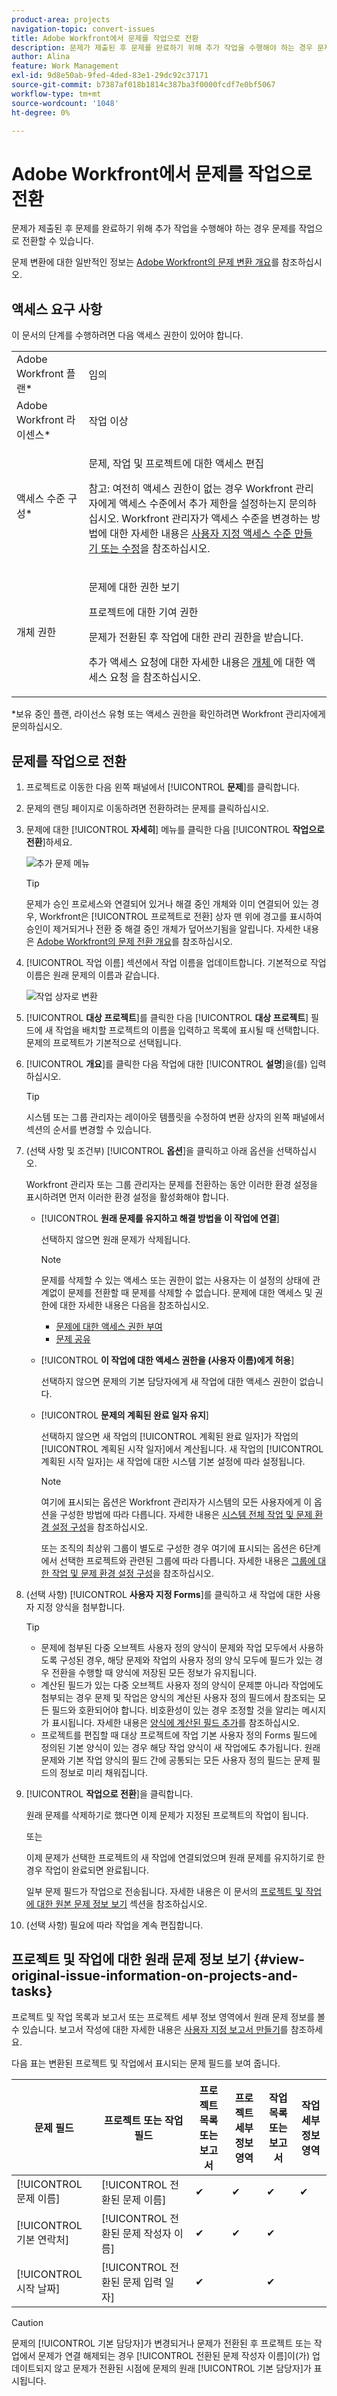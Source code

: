 ```yaml
---
product-area: projects
navigation-topic: convert-issues
title: Adobe Workfront에서 문제를 작업으로 전환
description: 문제가 제출된 후 문제를 완료하기 위해 추가 작업을 수행해야 하는 경우 문제를 작업으로 전환할 수 있습니다.
author: Alina
feature: Work Management
exl-id: 9d8e50ab-9fed-4ded-83e1-29dc92c37171
source-git-commit: b7387af018b1814c387ba3f0000fcdf7e0bf5067
workflow-type: tm+mt
source-wordcount: '1048'
ht-degree: 0%

---
```


# Adobe Workfront에서 문제를 작업으로 전환

문제가 제출된 후 문제를 완료하기 위해 추가 작업을 수행해야 하는 경우 문제를 작업으로 전환할 수 있습니다.

문제 변환에 대한 일반적인 정보는 [Adobe Workfront의 문제 변환 개요](../../../manage-work/issues/convert-issues/convert-issues.md)를 참조하십시오.

## 액세스 요구 사항

이 문서의 단계를 수행하려면 다음 액세스 권한이 있어야 합니다.

<table style="table-layout:auto"> 
 <col> 
 <col> 
 <tbody> 
  <tr> 
   <td role="rowheader">Adobe Workfront 플랜*</td> 
   <td> <p>임의</p> </td> 
  </tr> 
  <tr> 
   <td role="rowheader">Adobe Workfront 라이센스*</td> 
   <td> <p>작업 이상</p> </td> 
  </tr> 
  <tr> 
   <td role="rowheader">액세스 수준 구성*</td> 
   <td> <p>문제, 작업 및 프로젝트에 대한 액세스 편집</p> <p>참고: 여전히 액세스 권한이 없는 경우 Workfront 관리자에게 액세스 수준에서 추가 제한을 설정하는지 문의하십시오. Workfront 관리자가 액세스 수준을 변경하는 방법에 대한 자세한 내용은 <a href="../../../administration-and-setup/add-users/configure-and-grant-access/create-modify-access-levels.md" class="MCXref xref">사용자 지정 액세스 수준 만들기 또는 수정</a>을 참조하십시오.</p> </td> 
  </tr> 
  <tr> 
   <td role="rowheader">개체 권한</td> 
   <td> <p>문제에 대한 권한 보기</p> <p>프로젝트에 대한 기여 권한</p> <p>문제가 전환된 후 작업에 대한 관리 권한을 받습니다.</p> <p>추가 액세스 요청에 대한 자세한 내용은 <a href="../../../workfront-basics/grant-and-request-access-to-objects/request-access.md" class="MCXref xref">개체 </a>에 대한 액세스 요청 을 참조하십시오.</p> </td> 
  </tr> 
 </tbody> 
</table>

*보유 중인 플랜, 라이선스 유형 또는 액세스 권한을 확인하려면 Workfront 관리자에게 문의하십시오.

## 문제를 작업으로 전환

1. 프로젝트로 이동한 다음 왼쪽 패널에서 [!UICONTROL **문제**]&#x200B;를 클릭합니다.
1. 문제의 랜딩 페이지로 이동하려면 전환하려는 문제를 클릭하십시오.
1. 문제에 대한 [!UICONTROL **자세히**] 메뉴를 클릭한 다음 [!UICONTROL **작업으로 전환**]&#x200B;하세요.

   ![추가 문제 메뉴](assets/qs-issue-more-menu-highlighted-350x469.png)

   >[!TIP]
   >
   >문제가 승인 프로세스와 연결되어 있거나 해결 중인 개체와 이미 연결되어 있는 경우, Workfront은 [!UICONTROL 프로젝트로 전환] 상자 맨 위에 경고를 표시하여 승인이 제거되거나 전환 중 해결 중인 개체가 덮어쓰기됨을 알립니다. 자세한 내용은 [Adobe Workfront의 문제 전환 개요](../../../manage-work/issues/convert-issues/convert-issues.md)를 참조하십시오.

1. [!UICONTROL 작업 이름] 섹션에서 작업 이름을 업데이트합니다. 기본적으로 작업 이름은 원래 문제의 이름과 같습니다.

   ![작업 상자로 변환](assets/convert-to-task-box-nwe.png)

1. [!UICONTROL **대상 프로젝트**]&#x200B;를 클릭한 다음 [!UICONTROL **대상 프로젝트**] 필드에 새 작업을 배치할 프로젝트의 이름을 입력하고 목록에 표시될 때 선택합니다. 문제의 프로젝트가 기본적으로 선택됩니다.

1. [!UICONTROL **개요**]&#x200B;를 클릭한 다음 작업에 대한 [!UICONTROL **설명**]&#x200B;을(를) 입력하십시오.

   >[!TIP]
   >
   >   시스템 또는 그룹 관리자는 레이아웃 템플릿을 수정하여 변환 상자의 왼쪽 패널에서 섹션의 순서를 변경할 수 있습니다.

1. (선택 사항 및 조건부) [!UICONTROL **옵션**]&#x200B;을 클릭하고 아래 옵션을 선택하십시오.

   Workfront 관리자 또는 그룹 관리자는 문제를 전환하는 동안 이러한 환경 설정을 표시하려면 먼저 이러한 환경 설정을 활성화해야 합니다.

   * [!UICONTROL **원래 문제를 유지하고 해결 방법을 이 작업에 연결**]

     선택하지 않으면 원래 문제가 삭제됩니다.

     >[!NOTE]
     >
     >문제를 삭제할 수 있는 액세스 또는 권한이 없는 사용자는 이 설정의 상태에 관계없이 문제를 전환할 때 문제를 삭제할 수 없습니다. 문제에 대한 액세스 및 권한에 대한 자세한 내용은 다음을 참조하십시오.
     >   
     >   * [문제에 대한 액세스 권한 부여](../../../administration-and-setup/add-users/configure-and-grant-access/grant-access-issues.md)
     >   * [문제 공유](../../../workfront-basics/grant-and-request-access-to-objects/share-an-issue.md)
     >   
     >

   * [!UICONTROL **이 작업에 대한 액세스 권한을 (사용자 이름)에게 허용**]

     선택하지 않으면 문제의 기본 담당자에게 새 작업에 대한 액세스 권한이 없습니다.

   * [!UICONTROL **문제의 계획된 완료 일자 유지**]

     선택하지 않으면 새 작업의 [!UICONTROL 계획된 완료 일자]가 작업의 [!UICONTROL 계획된 시작 일자]에서 계산됩니다. 새 작업의 [!UICONTROL 계획된 시작 일자]는 새 작업에 대한 시스템 기본 설정에 따라 설정됩니다.

     >[!NOTE]
     >
     >
     >여기에 표시되는 옵션은 Workfront 관리자가 시스템의 모든 사용자에게 이 옵션을 구성한 방법에 따라 다릅니다. 자세한 내용은 [시스템 전체 작업 및 문제 환경 설정 구성](../../../administration-and-setup/set-up-workfront/configure-system-defaults/set-task-issue-preferences.md)을 참조하십시오.
     >
     >또는 조직의 최상위 그룹이 별도로 구성한 경우 여기에 표시되는 옵션은 6단계에서 선택한 프로젝트와 관련된 그룹에 따라 다릅니다. 자세한 내용은 [그룹에 대한 작업 및 문제 환경 설정 구성](../../../administration-and-setup/manage-groups/create-and-manage-groups/configure-task-issue-preferences-group.md)을 참조하십시오.

1. (선택 사항) [!UICONTROL **사용자 지정 Forms**]&#x200B;를 클릭하고 새 작업에 대한 사용자 지정 양식을 첨부합니다.

   >[!TIP]
   >
   >* 문제에 첨부된 다중 오브젝트 사용자 정의 양식이 문제와 작업 모두에서 사용하도록 구성된 경우, 해당 문제와 작업의 사용자 정의 양식 모두에 필드가 있는 경우 전환을 수행할 때 양식에 저장된 모든 정보가 유지됩니다.
   >* 계산된 필드가 있는 다중 오브젝트 사용자 정의 양식이 문제뿐 아니라 작업에도 첨부되는 경우 문제 및 작업은 양식의 계산된 사용자 정의 필드에서 참조되는 모든 필드와 호환되어야 합니다. 비호환성이 있는 경우 조정할 것을 알리는 메시지가 표시됩니다. 자세한 내용은 [양식에 계산된 필드 추가](/help/quicksilver/administration-and-setup/customize-workfront/create-manage-custom-forms/form-designer/design-a-form/add-a-calculated-field.md)를 참조하십시오.
   >* 프로젝트를 편집할 때 대상 프로젝트에 작업 기본 사용자 정의 Forms 필드에 정의된 기본 양식이 있는 경우 해당 작업 양식이 새 작업에도 추가됩니다. 원래 문제와 기본 작업 양식의 필드 간에 공통되는 모든 사용자 정의 필드는 문제 필드의 정보로 미리 채워집니다.


1. [!UICONTROL **작업으로 전환**]&#x200B;을 클릭합니다.

   원래 문제를 삭제하기로 했다면 이제 문제가 지정된 프로젝트의 작업이 됩니다.

   또는

   이제 문제가 선택한 프로젝트의 새 작업에 연결되었으며 원래 문제를 유지하기로 한 경우 작업이 완료되면 완료됩니다.

   일부 문제 필드가 작업으로 전송됩니다. 자세한 내용은 이 문서의 [프로젝트 및 작업에 대한 원본 문제 정보 보기](#view-original-issue-information-on-projects-and-tasks) 섹션을 참조하십시오.

1. (선택 사항) 필요에 따라 작업을 계속 편집합니다.

## 프로젝트 및 작업에 대한 원래 문제 정보 보기 {#view-original-issue-information-on-projects-and-tasks}

프로젝트 및 작업 목록과 보고서 또는 프로젝트 세부 정보 영역에서 원래 문제 정보를 볼 수 있습니다. 보고서 작성에 대한 자세한 내용은 [사용자 지정 보고서 만들기](../../../reports-and-dashboards/reports/creating-and-managing-reports/create-custom-report.md)를 참조하세요.

다음 표는 변환된 프로젝트 및 작업에서 표시되는 문제 필드를 보여 줍니다.

| 문제 필드 | 프로젝트 또는 작업 필드 | 프로젝트 목록 또는 보고서 | 프로젝트 세부 정보 영역 | 작업 목록 또는 보고서 | 작업 세부 정보 영역 |
|---|---|---|---|---|---|
| [!UICONTROL 문제 이름] | [!UICONTROL 전환된 문제 이름] | ✔ | ✔ | ✔ | ✔ |
| [!UICONTROL 기본 연락처] | [!UICONTROL 전환된 문제 작성자 이름] | ✔ | ✔ | ✔ |
| [!UICONTROL 시작 날짜] | [!UICONTROL 전환된 문제 입력 일자] | ✔ |  | ✔ |


>[!CAUTION]
>
>문제의 [!UICONTROL 기본 담당자]가 변경되거나 문제가 전환된 후 프로젝트 또는 작업에서 문제가 연결 해제되는 경우 [!UICONTROL 전환된 문제 작성자 이름]이(가) 업데이트되지 않고 문제가 전환된 시점에 문제의 원래 [!UICONTROL 기본 담당자]가 표시됩니다.
